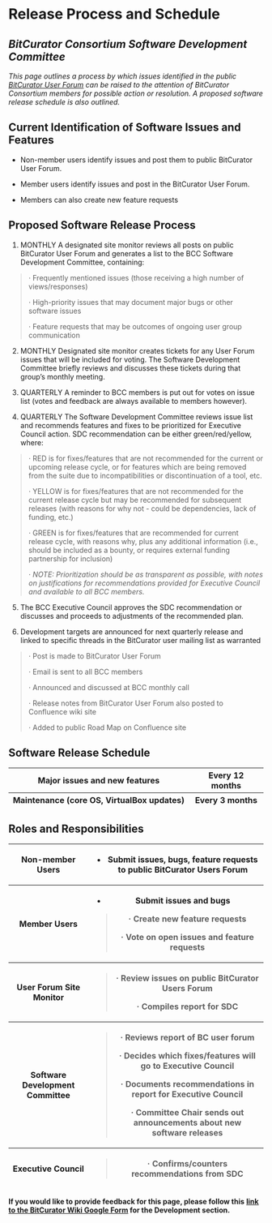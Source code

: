 # **Release Process and Schedule**

## ***BitCurator Consortium Software Development Committee***

*This page outlines a process by which issues identified in the public
[<u>BitCurator User
Forum</u>](https://groups.google.com/forum/#!forum/bitcurator-users) can
be raised to the attention of BitCurator Consortium members for possible
action or resolution. A proposed software release schedule is also
outlined.*

## **Current Identification of Software Issues and Features**

- Non-member users identify issues and post them to public BitCurator
  User Forum.

- Member users identify issues and post in the BitCurator User Forum.

- Members can also create new feature requests

## **Proposed Software Release Process**

1.  MONTHLY A designated site monitor reviews all posts on public
    BitCurator User Forum and generates a list to the BCC Software
    Development Committee, containing:

> · Frequently mentioned issues (those receiving a high number of
> views/responses)
>
> · High-priority issues that may document major bugs or other software
> issues
>
> · Feature requests that may be outcomes of ongoing user group
> communication

2.  MONTHLY Designated site monitor creates tickets for any User Forum
    issues that will be included for voting. The Software Development
    Committee briefly reviews and discusses these tickets during that
    group’s monthly meeting.

3.  QUARTERLY A reminder to BCC members is put out for votes on issue
    list (votes and feedback are always available to members however).

4.  QUARTERLY The Software Development Committee reviews issue list and
    recommends features and fixes to be prioritized for Executive
    Council action. SDC recommendation can be either green/red/yellow,
    where:

> · RED is for fixes/features that are not recommended for the current
> or upcoming release cycle, or for features which are being removed
> from the suite due to incompatibilities or discontinuation of a tool,
> etc.
>
> · YELLOW is for fixes/features that are not recommended for the
> current release cycle but may be recommended for subsequent releases
> (with reasons for why not - could be dependencies, lack of funding,
> etc.)
>
> · GREEN is for fixes/features that are recommended for current release
> cycle, with reasons why, plus any additional information (i.e., should
> be included as a bounty, or requires external funding partnership for
> inclusion)
>
> · *NOTE: Prioritization should be as transparent as possible, with
> notes on justifications for recommendations provided for Executive
> Council and available to all BCC members.*

5.  The BCC Executive Council approves the SDC recommendation or
    discusses and proceeds to adjustments of the recommended plan.

6.  Development targets are announced for next quarterly release and
    linked to specific threads in the BitCurator user mailing list as
    warranted

> · Post is made to BitCurator User Forum
>
> · Email is sent to all BCC members
>
> · Announced and discussed at BCC monthly call
>
> · Release notes from BitCurator User Forum also posted to Confluence
> wiki site
>
> · Added to public Road Map on Confluence site

## **Software Release Schedule**

<table>
<colgroup>
<col style="width: 70%" />
<col style="width: 29%" />
</colgroup>
<thead>
<tr class="header">
<th>Major issues and new features</th>
<th>Every 12 months</th>
</tr>
<tr class="odd">
<th>Maintenance (core OS, VirtualBox updates)</th>
<th>Every 3 months</th>
</tr>
</thead>
<tbody>
</tbody>
</table>

## **Roles and Responsibilities**

<table>
<colgroup>
<col style="width: 31%" />
<col style="width: 68%" />
</colgroup>
<thead>
<tr class="header">
<th>Non-member Users</th>
<th><ul>
<li><p>Submit issues, bugs, feature requests to public BitCurator Users
Forum</p></li>
</ul></th>
</tr>
<tr class="odd">
<th>Member Users</th>
<th><ul>
<li><p>Submit issues and bugs</p></li>
</ul>
<blockquote>
<p>· Create new feature requests</p>
<p>· Vote on open issues and feature requests</p>
</blockquote></th>
</tr>
<tr class="header">
<th>User Forum Site Monitor</th>
<th><blockquote>
<p>· Review issues on public BitCurator Users Forum</p>
<p>· Compiles report for SDC</p>
</blockquote></th>
</tr>
<tr class="odd">
<th>Software Development Committee</th>
<th><blockquote>
<p>· Reviews report of BC user forum</p>
<p>· Decides which fixes/features will go to Executive Council</p>
<p>· Documents recommendations in report for Executive Council</p>
<p>· Committee Chair sends out announcements about new software
releases</p>
</blockquote></th>
</tr>
<tr class="header">
<th>Executive Council</th>
<th><blockquote>
<p>· Confirms/counters recommendations from SDC</p>
</blockquote></th>
</tr>
</thead>
<tbody>
</tbody>
</table>

**If you would like to provide feedback for this page, please follow
this** **[<u>link to the BitCurator Wiki Google
Form</u>](https://docs.google.com/forms/d/e/1FAIpQLScRk8obKFl7tDb1NqdxlNfY9doy7r_WIkCTAiB2nE-r0D5b2Q/viewform?usp=sf_link)
for the Development section.**
